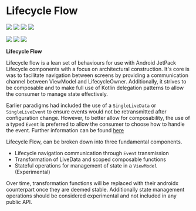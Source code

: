 # Lifecycle Flow

[![](https://img.shields.io/circleci/project/github/ashdavies/lifecycle-flow.svg)](https://circleci.com/gh/ashdavies/lifecycle-flow)
[![](https://img.shields.io/codacy/coverage/03ae86d9ce934421879bc407aa157732.svg)](https://app.codacy.com/project/ash.davies/lifecycle-flow/dashboard)
[![](https://img.shields.io/maven-central/v/io.ashdavies.lifecycle/lifecycle.svg)](https://search.maven.org/artifact/io.ashdavies.lifecycle/lifecycle)
![](https://img.shields.io/github/license/ashdavies/lifecycle-flow.svg)

[![](https://img.shields.io/codacy/grade/03ae86d9ce934421879bc407aa157732.svg)](https://app.codacy.com/project/ash.davies/lifecycle-flow/dashboard)
[![](https://img.shields.io/github/last-commit/ashdavies/lifecycle-flow.svg)](https://github.com/ashdavies/lifecycle-flow/commits/master)
[![](https://img.shields.io/github/issues-pr/ashdavies/lifecycle-flow.svg)](https://github.com/ashdavies/lifecycle-flow/pulls)

**Lifecycle Flow**

Lifecycle flow is a lean set of behaviours for use with Android JetPack Lifecycle components with a focus on architectural construction.
It's core is was to facilitate navigation between screens by providing a communication channel between ViewModel and LifecycleOwner.
Additionally, it strives to be composable and to make full use of Kotlin delegation patterns to allow the consumer to manage state effectively.

Earlier paradigms had included the use of a `SingleLiveData` or `SingleLiveEvent` to ensure events would not be retransmitted after configuration change.
However, to better allow for composability, the use of a typed `Event` is preferred to allow the consumer to choose how to handle the event.
Further information can be found [here](https://medium.com/androiddevelopers/livedata-with-snackbar-navigation-and-other-events-the-singleliveevent-case-ac2622673150)

Lifecycle Flow, can be broken down into three fundamental components.
- Lifecycle navigation communication through `Event` transmission
- Transformation of LiveData and scoped composable functions
- Stateful operations for management of state in a `ViewModel` (Experimental)

Over time, transformation functions will be replaced with their androidx counterpart once they are deemed stable.
Additionally state management operations should be considered experimental and not included in any public API.

